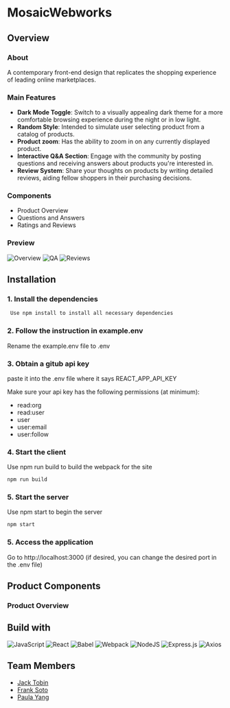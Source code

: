 # MosaicWebworks
## Overview
### About
A contemporary front-end design that replicates the shopping experience of leading online marketplaces.

### Main Features
- **Dark Mode Toggle**: Switch to a visually appealing dark theme for a more comfortable browsing experience during the night or in low light.
- **Random Style**: Intended to simulate user selecting product from a catalog of products.
- **Product zoom**: Has the ability to zoom in on any currently displayed product.
- **Interactive Q&A Section**: Engage with the community by posting questions and receiving answers about products you're interested in.
- **Review System**: Share your thoughts on products by writing detailed reviews, aiding fellow shoppers in their purchasing decisions.

### Components
- Product Overview
- Questions and Answers
- Ratings and Reviews

### Preview
![Overview](https://github.com/MosaicWebworks/FEC/assets/41026993/3dea642c-d494-44b6-8f4d-1c175ca89511)
![QA](https://github.com/MosaicWebworks/FEC/assets/41026993/17d17092-6bfb-4656-b9ba-3c0030708277)
![Reviews](https://github.com/MosaicWebworks/FEC/assets/41026993/cb644fd7-fc22-42f8-9b07-443a7daff65d)

## Installation

### 1. Install the dependencies
```bash
 Use npm install to install all necessary dependencies
```

### 2. Follow the instruction in example.env
Rename the example.env file to .env

### 3. Obtain a gitub api key
paste it into the .env file where it says REACT_APP_API_KEY

Make sure your api key has the following permissions (at minimum):
- read:org
- read:user
- user
- user:email
- user:follow


### 4. Start the client
Use npm run build to build the webpack for the site
```bash
npm run build
```
### 5. Start the server
Use npm start to begin the server
```bash
npm start
```


### 5. Access the application
Go to http://localhost:3000 (if desired, you can change the desired port in the .env file)


## Product Components

### Product Overview





## Build with
![JavaScript](https://img.shields.io/badge/javascript-%23323330.svg?style=for-the-badge&logo=javascript&logoColor=%23F7DF1E)
![React](https://img.shields.io/badge/react-%2320232a.svg?style=for-the-badge&logo=react&logoColor=%2361DAFB)
![Babel](https://img.shields.io/badge/Babel-F9DC3e?style=for-the-badge&logo=babel&logoColor=black)
![Webpack](https://img.shields.io/badge/webpack-%238DD6F9.svg?style=for-the-badge&logo=webpack&logoColor=black)
![NodeJS](https://img.shields.io/badge/node.js-6DA55F?style=for-the-badge&logo=node.js&logoColor=white)
![Express.js](https://img.shields.io/badge/express.js-%23404d59.svg?style=for-the-badge&logo=express&logoColor=%2361DAFB)
![Axios](https://img.shields.io/badge/Axios-5A29E4.svg?style=for-the-badge&logo=Axios&logoColor=white)


## Team Members
- [Jack Tobin](https://github.com/luckynumberthirteen)
- [Frank Soto](https://github.com/frankasoto)
- [Paula Yang](https://github.com/Paula-Yang)
